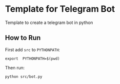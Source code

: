 # Template for Telegram Bot 
Template to create a telegram bot in python 

## How to Run
First add `src` to `PYTHONPATH`:
```
export  PYTHONPATH=$(pwd)
```
Then run:
```
python src/bot.py
```
